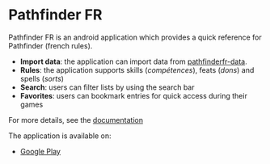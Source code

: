 # Pathfinder FR

Pathfinder FR is an android application which provides a quick reference for Pathfinder (french rules).

* **Import data**: the application can import data from [pathfinderfr-data](https://github.com/SvenWerlen/pathfinderfr-data).
* **Rules**: the application supports skills (_compétences_), feats (_dons_) and spells (_sorts_)
* **Search**: users can filter lists by using the search bar
* **Favorites**: users can bookmark entries for quick access during their games

For more details, see the [documentation](docs/)

The application is available on:
* [Google Play](https://play.google.com/store/apps/details?id=org.pathfinderfr)
